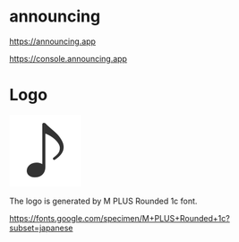 # announcing

https://announcing.app

https://console.announcing.app

# Logo

<img src="resources/icon512.png" width="128" />

The logo is generated by M PLUS Rounded 1c font.

https://fonts.google.com/specimen/M+PLUS+Rounded+1c?subset=japanese

